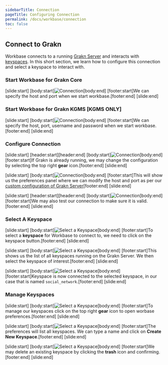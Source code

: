 ```yaml
---
sidebarTitle: Connection
pageTitle: Configuring Connection
permalink: /docs/workbase/connection
toc: false
---
```


## Connect to Grakn
Workbase connects to a running [Grakn Server](/docs/running-grakn/install-and-run#start-the-grakn-server) and interacts with [keyspaces](/docs/management/keyspace). In this short section, we learn how to configure this connection and select a keyspace to interact with.

### Start Workbase for Grakn Core
<div class="slideshow">

[slide:start]
[body:start]![Connection](/docs/images/workbase/preferences_core-login.png)[body:end]
[footer:start]We can specify the host and port when we start workbase.[footer:end]
[slide:end]

</div>

### Start Workbase for Grakn KGMS [KGMS ONLY]
<div class="slideshow">

[slide:start]
[body:start]![Connection](/docs/images/workbase/preferences_kgms-login.png)[body:end]
[footer:start]We can specify the host, port, username and password when we start workbase.[footer:end]
[slide:end]

</div>

### Configure Connection
<div class="slideshow">

[slide:start]
[header:start][header:end]
[body:start]![Connection](/docs/images/workbase/preferences_configure_open-preferences.png)[body:end]
[footer:start]If Grakn is already running, we may change the configuration by selecting the top right **gear** icon.[footer:end]
[slide:end]

[slide:start]
[body:start]![Connection](/docs/images/workbase/preferences_configure-host-port.png)[body:end]
[footer:start]This will show us the preferences panel where we can modify the host and port as per our [custom configuration of Grakn Server](/docs/running-grakn/configuration##host-and-port)[footer:end]
[slide:end]

[slide:start]
[header:start][header:end]
[body:start]![Connection](/docs/images/workbase/preferences_test-connection.png)[body:end]
[footer:start]We may also test our connection to make sure it is valid.[footer:end]
[slide:end]

</div>


### Select A Keyspace
<div class="slideshow">

[slide:start]
[body:start]![Select a Keyspace](/docs/images/workbase/preferences_select-keyspace.png)[body:end]
[footer:start]To select a **keyspace** for Workbase to connect to, we need to click on the keyspace button.[footer:end]
[slide:end]

[slide:start]
[body:start]![Select a Keyspace](/docs/images/workbase/preferences_list-keyspaces.png)[body:end]
[footer:start]This shows us the list of all keyspaces running on the Grakn Server. We then select the keyspace of interest.[footer:end]
[slide:end]

[slide:start]
[body:start]![Select a Keyspace](/docs/images/workbase/preferences_keyspace-selected.png)[body:end]
[footer:start]Keyspace is now connected to the selected keyspace, in our case that is named `social_network`.[footer:end]
[slide:end]

</div>

### Manage Keyspaces
<div class="slideshow">

[slide:start]
[body:start]![Select a Keyspace](/docs/images/workbase/preferences_open-preferences.png)[body:end]
[footer:start]To manage our keyspaces click on the top right **gear** icon to open worbase preferences.[footer:end]
[slide:end]

[slide:start]
[body:start]![Select a Keyspace](/docs/images/workbase/preferences_create-keyspace.png)[body:end]
[footer:start]The preferences will list all keyspaces. We can type a name and click on **Create New Keyspace**.[footer:end]
[slide:end]

[slide:start]
[body:start]![Select a Keyspace](/docs/images/workbase/preferences_delete-keyspace.png)[body:end]
[footer:start]We may delete an existing keyspace by clicking the **trash** icon and confirming.[footer:end]
[slide:end]

</div>